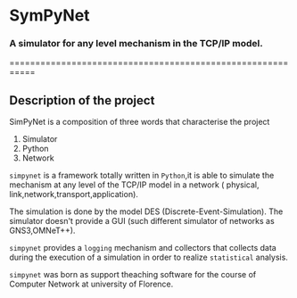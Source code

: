 

# SymPyNet 
### A simulator for any level mechanism in the TCP/IP model.
===========================================================

Description of the project
--------------------------

SimPyNet is a composition of three words that characterise the project

1. Simulator
2. Python
3. Network

`simpynet` is a framework totally written in `Python`,it is able to simulate the mechanism at any level of the TCP/IP model in a network ( physical, link,network,transport,application).

The simulation is done by  the model DES (Discrete-Event-Simulation).
The simulator doesn't provide a GUI (such different simulator of networks as GNS3,OMNeT++).

`simpynet` provides a `logging` mechanism  and collectors that collects data during the execution of a simulation in order to realize `statistical`  analysis.

`simpynet` was born  as support theaching software for the course of Computer Network at university of Florence.

